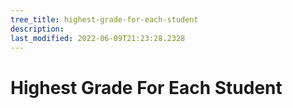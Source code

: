 ```yaml
---
tree_title: highest-grade-for-each-student
description: 
last_modified: 2022-06-09T21:23:28.2328
---
```


# Highest Grade For Each Student
